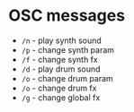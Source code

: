 # OSC messages

* `/n` - play synth sound
* `/p` - change synth param
* `/f` - change synth fx
* `/d` - play drum sound
* `/o` - change drum param
* `/o` - change drum fx
* `/g` - change global fx
